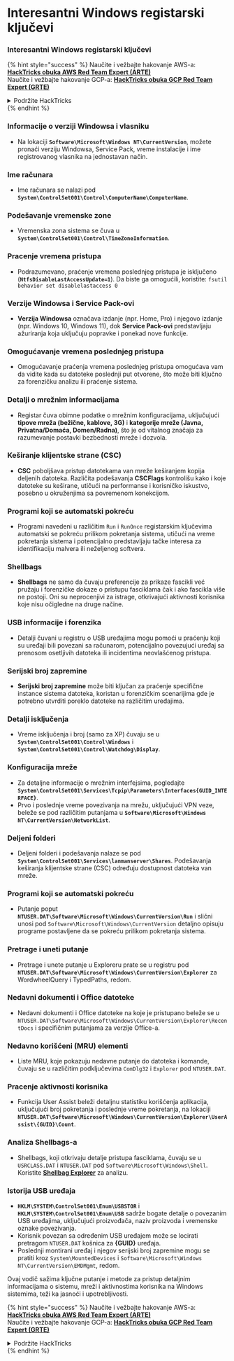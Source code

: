 # Interesantni Windows registarski ključevi

### Interesantni Windows registarski ključevi

{% hint style="success" %}
Naučite i vežbajte hakovanje AWS-a:<img src="/.gitbook/assets/arte.png" alt="" data-size="line">[**HackTricks obuka AWS Red Team Expert (ARTE)**](https://training.hacktricks.xyz/courses/arte)<img src="/.gitbook/assets/arte.png" alt="" data-size="line">\
Naučite i vežbajte hakovanje GCP-a: <img src="/.gitbook/assets/grte.png" alt="" data-size="line">[**HackTricks obuka GCP Red Team Expert (GRTE)**<img src="/.gitbook/assets/grte.png" alt="" data-size="line">](https://training.hacktricks.xyz/courses/grte)

<details>

<summary>Podržite HackTricks</summary>

* Proverite [**planove pretplate**](https://github.com/sponsors/carlospolop)!
* **Pridružite se** 💬 [**Discord grupi**](https://discord.gg/hRep4RUj7f) ili [**telegram grupi**](https://t.me/peass) ili nas **pratite** na **Twitteru** 🐦 [**@hacktricks\_live**](https://twitter.com/hacktricks\_live)**.**
* **Delite hakovanje trikove slanjem PR-ova na** [**HackTricks**](https://github.com/carlospolop/hacktricks) i [**HackTricks Cloud**](https://github.com/carlospolop/hacktricks-cloud) github repozitorijume.

</details>
{% endhint %}

### **Informacije o verziji Windowsa i vlasniku**
- Na lokaciji **`Software\Microsoft\Windows NT\CurrentVersion`**, možete pronaći verziju Windowsa, Service Pack, vreme instalacije i ime registrovanog vlasnika na jednostavan način.

### **Ime računara**
- Ime računara se nalazi pod **`System\ControlSet001\Control\ComputerName\ComputerName`**.

### **Podešavanje vremenske zone**
- Vremenska zona sistema se čuva u **`System\ControlSet001\Control\TimeZoneInformation`**.

### **Pracenje vremena pristupa**
- Podrazumevano, praćenje vremena poslednjeg pristupa je isključeno (**`NtfsDisableLastAccessUpdate=1`**). Da biste ga omogućili, koristite:
`fsutil behavior set disablelastaccess 0`

### Verzije Windowsa i Service Pack-ovi
- **Verzija Windowsa** označava izdanje (npr. Home, Pro) i njegovo izdanje (npr. Windows 10, Windows 11), dok **Service Pack-ovi** predstavljaju ažuriranja koja uključuju popravke i ponekad nove funkcije.

### Omogućavanje vremena poslednjeg pristupa
- Omogućavanje praćenja vremena poslednjeg pristupa omogućava vam da vidite kada su datoteke poslednji put otvorene, što može biti ključno za forenzičku analizu ili praćenje sistema.

### Detalji o mrežnim informacijama
- Registar čuva obimne podatke o mrežnim konfiguracijama, uključujući **tipove mreža (bežične, kablove, 3G)** i **kategorije mreže (Javna, Privatna/Domaća, Domen/Radna)**, što je od vitalnog značaja za razumevanje postavki bezbednosti mreže i dozvola.

### Keširanje klijentske strane (CSC)
- **CSC** poboljšava pristup datotekama van mreže keširanjem kopija deljenih datoteka. Različita podešavanja **CSCFlags** kontrolišu kako i koje datoteke su keširane, utičući na performanse i korisničko iskustvo, posebno u okruženjima sa povremenom konekcijom.

### Programi koji se automatski pokreću
- Programi navedeni u različitim `Run` i `RunOnce` registarskim ključevima automatski se pokreću prilikom pokretanja sistema, utičući na vreme pokretanja sistema i potencijalno predstavljaju tačke interesa za identifikaciju malvera ili neželjenog softvera.

### Shellbags
- **Shellbags** ne samo da čuvaju preferencije za prikaze fascikli već pružaju i forenzičke dokaze o pristupu fasciklama čak i ako fascikla više ne postoji. Oni su neprocenjivi za istrage, otkrivajući aktivnosti korisnika koje nisu očigledne na druge načine.

### USB informacije i forenzika
- Detalji čuvani u registru o USB uređajima mogu pomoći u praćenju koji su uređaji bili povezani sa računarom, potencijalno povezujući uređaj sa prenosom osetljivih datoteka ili incidentima neovlašćenog pristupa.

### Serijski broj zapremine
- **Serijski broj zapremine** može biti ključan za praćenje specifične instance sistema datoteka, koristan u forenzičkim scenarijima gde je potrebno utvrditi poreklo datoteke na različitim uređajima.

### **Detalji isključenja**
- Vreme isključenja i broj (samo za XP) čuvaju se u **`System\ControlSet001\Control\Windows`** i **`System\ControlSet001\Control\Watchdog\Display`**.

### **Konfiguracija mreže**
- Za detaljne informacije o mrežnim interfejsima, pogledajte **`System\ControlSet001\Services\Tcpip\Parameters\Interfaces{GUID_INTERFACE}`**.
- Prvo i poslednje vreme povezivanja na mrežu, uključujući VPN veze, beleže se pod različitim putanjama u **`Software\Microsoft\Windows NT\CurrentVersion\NetworkList`**.

### **Deljeni folderi**
- Deljeni folderi i podešavanja nalaze se pod **`System\ControlSet001\Services\lanmanserver\Shares`**. Podešavanja keširanja klijentske strane (CSC) određuju dostupnost datoteka van mreže.

### **Programi koji se automatski pokreću**
- Putanje poput **`NTUSER.DAT\Software\Microsoft\Windows\CurrentVersion\Run`** i slični unosi pod `Software\Microsoft\Windows\CurrentVersion` detaljno opisuju programe postavljene da se pokreću prilikom pokretanja sistema.

### **Pretrage i uneti putanje**
- Pretrage i unete putanje u Exploreru prate se u registru pod **`NTUSER.DAT\Software\Microsoft\Windows\CurrentVersion\Explorer`** za WordwheelQuery i TypedPaths, redom.

### **Nedavni dokumenti i Office datoteke**
- Nedavni dokumenti i Office datoteke na koje je pristupano beleže se u `NTUSER.DAT\Software\Microsoft\Windows\CurrentVersion\Explorer\RecentDocs` i specifičnim putanjama za verzije Office-a.

### **Nedavno korišćeni (MRU) elementi**
- Liste MRU, koje pokazuju nedavne putanje do datoteka i komande, čuvaju se u različitim podključevima `ComDlg32` i `Explorer` pod `NTUSER.DAT`.

### **Pracenje aktivnosti korisnika**
- Funkcija User Assist beleži detaljnu statistiku korišćenja aplikacija, uključujući broj pokretanja i poslednje vreme pokretanja, na lokaciji **`NTUSER.DAT\Software\Microsoft\Windows\CurrentVersion\Explorer\UserAssist\{GUID}\Count`**.

### **Analiza Shellbags-a**
- Shellbags, koji otkrivaju detalje pristupa fasciklama, čuvaju se u `USRCLASS.DAT` i `NTUSER.DAT` pod `Software\Microsoft\Windows\Shell`. Koristite **[Shellbag Explorer](https://ericzimmerman.github.io/#!index.md)** za analizu.

### **Istorija USB uređaja**
- **`HKLM\SYSTEM\ControlSet001\Enum\USBSTOR`** i **`HKLM\SYSTEM\ControlSet001\Enum\USB`** sadrže bogate detalje o povezanim USB uređajima, uključujući proizvođača, naziv proizvoda i vremenske oznake povezivanja.
- Korisnik povezan sa određenim USB uređajem može se locirati pretragom `NTUSER.DAT` košnica za **{GUID}** uređaja.
- Poslednji montirani uređaj i njegov serijski broj zapremine mogu se pratiti kroz `System\MountedDevices` i `Software\Microsoft\Windows NT\CurrentVersion\EMDMgmt`, redom.

Ovaj vodič sažima ključne putanje i metode za pristup detaljnim informacijama o sistemu, mreži i aktivnostima korisnika na Windows sistemima, teži ka jasnoći i upotrebljivosti.

{% hint style="success" %}
Naučite i vežbajte hakovanje AWS-a:<img src="/.gitbook/assets/arte.png" alt="" data-size="line">[**HackTricks obuka AWS Red Team Expert (ARTE)**](https://training.hacktricks.xyz/courses/arte)<img src="/.gitbook/assets/arte.png" alt="" data-size="line">\
Naučite i vežbajte hakovanje GCP-a: <img src="/.gitbook/assets/grte.png" alt="" data-size="line">[**HackTricks obuka GCP Red Team Expert (GRTE)**<img src="/.gitbook/assets/grte.png" alt="" data-size="line">](https://training.hacktricks.xyz/courses/grte)

<details>

<summary>Podržite HackTricks</summary>

* Proverite [**planove pretplate**](https://github.com/sponsors/carlospolop)!
* **Pridružite se** 💬 [**Discord grupi**](https://discord.gg/hRep4RUj7f) ili [**telegram grupi**](https://t.me/peass) ili nas **pratite** na **Twitteru** 🐦 [**@hacktricks\_live**](https://twitter.com/hacktricks\_live)**.**
* **Delite hakovanje trikove slanjem PR-ova na** [**HackTricks**](https://github.com/carlospolop/hacktricks) i [**HackTricks Cloud**](https://github.com/carlospolop/hacktricks-cloud) github repozitorijume.

</details>
{% endhint %}
